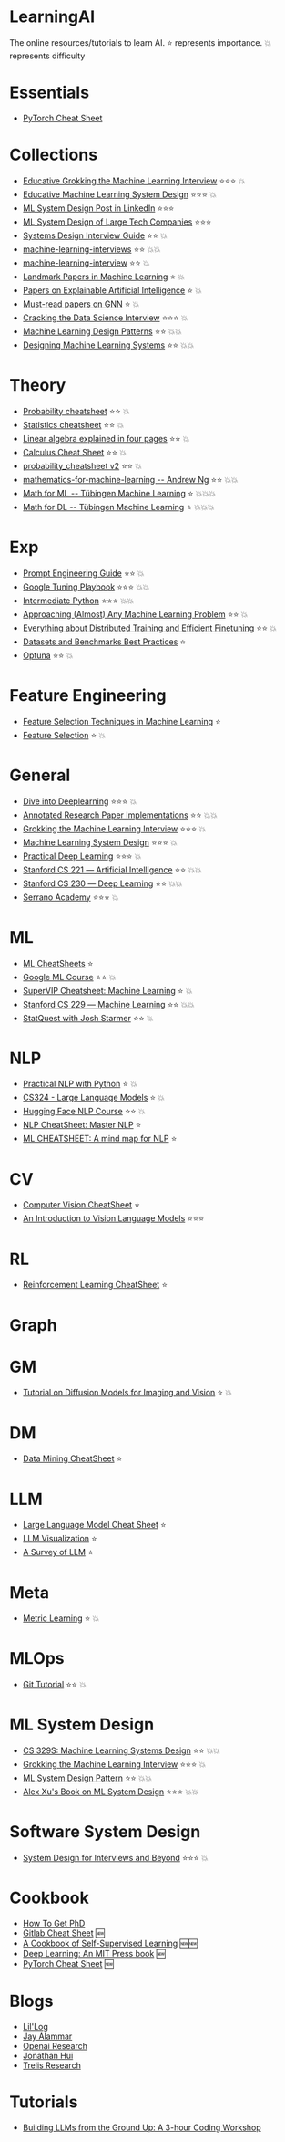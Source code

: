 # LearningAI
The online resources/tutorials to learn AI. ⭐ represents importance. 💥 represents difficulty

# Essentials
* [PyTorch Cheat Sheet](https://pytorch.org/tutorials/beginner/ptcheat.html?source=post_page-----b6e4226363b8--------------------------------)

# Collections
* [Educative Grokking the Machine Learning Interview](https://www.educative.io/courses/grokking-the-machine-learning-interview) ⭐⭐⭐  💥
* [Educative Machine Learning System Design](https://www.educative.io/courses/machine-learning-system-design) ⭐⭐⭐  💥
* [ML System Design Post in LinkedIn](https://www.linkedin.com/posts/dgrachev28_how-i-prepared-for-the-ml-system-design-interview-activity-7181223183369269250-hLP-/) ⭐⭐⭐
* [ML System Design of Large Tech Companies](https://becominghuman.ai/machine-learning-system-design-f2f4018f2f8) ⭐⭐⭐
* [Systems Design Interview Guide](http://patrickhalina.com/posts/systems-design-interview-guide/#what-are-systems-design-interview-questions-and-why-are-they-so-important) ⭐⭐  💥
* [machine-learning-interviews](https://github.com/alirezadir/Machine-Learning-Interviews/) ⭐⭐  💥💥
* [machine-learning-interview](https://github.com/khangich/machine-learning-interview) ⭐⭐  💥
* [Landmark Papers in Machine Learning](https://github.com/daturkel/learning-papers) ⭐  💥
* [Papers on Explainable Artificial Intelligence](https://github.com/anguyen8/XAI-papers) ⭐  💥
* [Must-read papers on GNN](https://github.com/thunlp/GNNPapers) ⭐  💥
* [Cracking the Data Science Interview](https://github.com/khanhnamle1994/cracking-the-data-science-interview/tree/master) ⭐⭐⭐  💥
* [Machine Learning Design Patterns](https://github.com/GoogleCloudPlatform/ml-design-patterns) ⭐⭐  💥💥
* [Designing Machine Learning Systems](https://github.com/chiphuyen/dmls-book) ⭐⭐  💥💥

# Theory
* [Probability cheatsheet](https://stanford.edu/~shervine/teaching/cme-106/cheatsheet-probability) ⭐⭐  💥
* [Statistics cheatsheet](https://stanford.edu/~shervine/teaching/cme-106/cheatsheet-statistics) ⭐⭐  💥
* [Linear algebra explained in four pages](https://souravsengupta.com/cds2016/lectures/Savov_Notes.pdf) ⭐⭐  💥
* [Calculus Cheat Sheet](https://tutorial.math.lamar.edu/pdf/Calculus_Cheat_Sheet_All.pdf) ⭐⭐  💥
* [probability_cheatsheet v2](https://static1.squarespace.com/static/54bf3241e4b0f0d81bf7ff36/t/55e9494fe4b011aed10e48e5/1441352015658/probability_cheatsheet.pdf) ⭐⭐  💥
* [mathematics-for-machine-learning -- Andrew Ng](https://www.bilibili.com/video/BV1Pg4y1X7Pa/) ⭐⭐  💥💥
* [Math for ML -- Tübingen Machine Learning](https://www.youtube.com/watch?v=PZwxF59DhYA&list=PL05umP7R6ij1a6KdEy8PVE9zoCv6SlHRS) ⭐  💥💥💥
* [Math for DL -- Tübingen Machine Learning](https://www.youtube.com/watch?v=gq0m_2Glz0g&list=PL05umP7R6ij0bo4UtMdzEJ6TiLOqj4ZCm) ⭐  💥💥💥

# Exp
* [Prompt Engineering Guide](https://www.promptingguide.ai/) ⭐⭐  💥
* [Google Tuning Playbook](https://github.com/google-research/tuning_playbook) ⭐⭐⭐  💥💥
* [Intermediate Python](https://docs.pythontab.com/interpy/) ⭐⭐⭐  💥💥
* [Approaching (Almost) Any Machine Learning Problem](https://docdrop.org/download_annotation_doc/AAAMLP-569to.pdf) ⭐⭐  💥
* [Everything about Distributed Training and Efficient Finetuning](https://sumanthrh.com/post/distributed-and-efficient-finetuning/) ⭐⭐  💥
* [Datasets and Benchmarks Best Practices](https://neuripsconf.medium.com/announcing-the-neurips-2021-datasets-and-benchmarks-track-644e27c1e66c/) ⭐
* [Optuna](https://github.com/optuna/optuna) ⭐⭐  💥

# Feature Engineering
* [Feature Selection Techniques in Machine Learning](https://www.kaggle.com/code/piyushagni5/feature-selection-techniques-in-machine-learning) ⭐
* [Feature Selection](https://www.youtube.com/watch?v=73SEn4TaCxs) ⭐ 💥

# General
* [Dive into Deeplearning](https://courses.d2l.ai/zh-v2/)  ⭐⭐⭐  💥
* [Annotated Research Paper Implementations](https://nn.labml.ai/index.html) ⭐⭐  💥💥
* [Grokking the Machine Learning Interview](https://www.educative.io/courses/grokking-the-machine-learning-interview) ⭐⭐⭐  💥
* [Machine Learning System Design](https://www.educative.io/courses/machine-learning-system-design) ⭐⭐⭐  💥
* [Practical Deep Learning](https://course.fast.ai/) ⭐⭐⭐  💥
* [Stanford CS 221 ― Artificial Intelligence](https://stanford.edu/~shervine/teaching/cs-221/) ⭐⭐  💥💥
* [Stanford CS 230 ― Deep Learning](https://stanford.edu/~shervine/teaching/cs-230/) ⭐⭐  💥💥
* [Serrano Academy](https://www.youtube.com/@SerranoAcademy) ⭐⭐⭐  💥

# ML
* [ML CheatSheets](https://sites.google.com/view/datascience-cheat-sheets/) ⭐
* [Google ML Course](https://developers.google.com/machine-learning) ⭐⭐ 💥
* [SuperVIP Cheatsheet: Machine Learning](https://sgfin.github.io/files/cheatsheets/cs229_2018_cheatsheet.pdf) ⭐  💥
* [Stanford CS 229 ― Machine Learning](https://stanford.edu/~shervine/teaching/cs-229/) ⭐⭐  💥💥
* [StatQuest with Josh Starmer](https://www.youtube.com/@statquest/featured) ⭐⭐ 💥

# NLP
* [Practical NLP with Python](https://www.nlplanet.org/course-practical-nlp/) ⭐  💥
* [CS324 - Large Language Models](https://stanford-cs324.github.io/winter2022/) ⭐  💥
* [Hugging Face NLP Course](https://huggingface.co/learn/nlp-course/) ⭐⭐  💥
* [NLP CheatSheet: Master NLP](https://www.kaggle.com/code/rftexas/nlp-cheatsheet-master-nlp)  ⭐
* [ML CHEATSHEET: A mind map for NLP](https://www.kaggle.com/code/rftexas/ml-cheatsheet-a-mind-map-for-nlp)  ⭐

# CV
* [Computer Vision CheatSheet](https://github.com/hagary/cv-cheatsheet/blob/master/cv-sheet.pdf)  ⭐
* [An Introduction to Vision Language Models](https://arxiv.org/pdf/2405.17247)  ⭐⭐⭐

# RL
* [Reinforcement Learning CheatSheet](https://github.com/linker81/Reinforcement-Learning-CheatSheet/blob/master/rl_cheatsheet.pdf)  ⭐

# Graph

# GM
* [Tutorial on Diffusion Models for Imaging and Vision](https://arxiv.org/pdf/2403.18103.pdf)  ⭐  💥

# DM
* [Data Mining CheatSheet](https://web.cs.ucla.edu/~patricia.xiao/files/CS145_Cheat_Sheet_Final.pdf)  ⭐

# LLM
* [Large Language Model Cheat Sheet](https://github.com/Abonia1/CheatSheet-LLM/blob/main/Large%20Language%20Model%20Cheat%20Sheet.pdf)  ⭐
* [LLM Visualization](https://bbycroft.net/llm)  ⭐
* [A Survey of LLM](https://arxiv.org/pdf/2303.18223)  ⭐

# Meta
* [Metric Learning](https://contrib.scikit-learn.org/metric-learn/introduction.html) ⭐  💥

# MLOps
* [Git Tutorial](https://www.bilibili.com/video/BV1wJ4m1u7te/?spm_id_from=333.788.top_right_bar_window_dynamic.content.click&vd_source=869cb7e1b21d276df4f7a13a62777aaf) ⭐⭐  💥

# ML System Design
* [CS 329S: Machine Learning Systems Design](https://stanford-cs329s.github.io/)  ⭐⭐  💥💥
* [Grokking the Machine Learning Interview](https://www.educative.io/courses/grokking-the-machine-learning-interview)  ⭐⭐⭐  💥
* [ML System Design Pattern](https://github.com/mercari/ml-system-design-pattern)  ⭐⭐  💥💥
* [Alex Xu's Book on ML System Design](https://www.youtube.com/playlist?list=PLlvnxKilk3aKx0oFua-HTtFf-d_inQ8Qn) ⭐⭐⭐  💥💥

# Software System Design
* [System Design for Interviews and Beyond](https://leetcode.com/explore/featured/card/system-design-for-interviews-and-beyond/)  ⭐⭐⭐  💥

# Cookbook
* [How To Get PhD](https://lahore.comsats.edu.pk/library/hub/How_to_get_PhD.pdf)
* [Gitlab Cheat Sheet](https://about.gitlab.com/images/press/git-cheat-sheet.pdf) 🆕
* [A Cookbook of Self-Supervised Learning](https://arxiv.org/pdf/2304.12210.pdf) 🆕🆕
* [Deep Learning: An MIT Press book](https://www.deeplearningbook.org/) 🆕
* [PyTorch Cheat Sheet](https://pytorch.org/tutorials/beginner/ptcheat.html?source=post_page-----b6e4226363b8--------------------------------) 🆕

# Blogs
* [Lil'Log](https://lilianweng.github.io/)
* [Jay Alammar](https://jalammar.github.io/)
* [Openai Research](https://openai.com/news/)
* [Jonathan Hui](https://jonathan-hui.medium.com/)
* [Trelis Research](https://trelis.com/)

# Tutorials
* [Building LLMs from the Ground Up: A 3-hour Coding Workshop](https://www.youtube.com/watch?v=quh7z1q7-uc)
